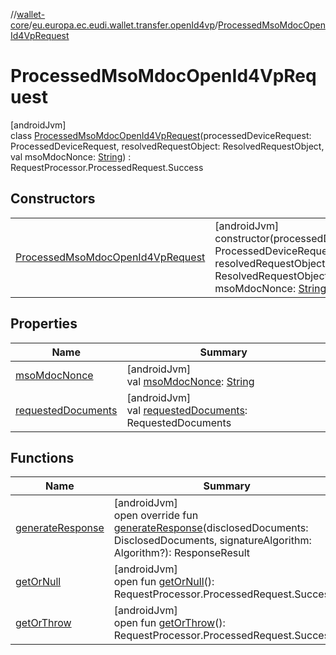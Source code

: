 //[wallet-core](../../../index.md)/[eu.europa.ec.eudi.wallet.transfer.openId4vp](../index.md)/[ProcessedMsoMdocOpenId4VpRequest](index.md)

# ProcessedMsoMdocOpenId4VpRequest

[androidJvm]\
class [ProcessedMsoMdocOpenId4VpRequest](index.md)(processedDeviceRequest: ProcessedDeviceRequest, resolvedRequestObject: ResolvedRequestObject, val msoMdocNonce: [String](https://kotlinlang.org/api/latest/jvm/stdlib/kotlin-stdlib/kotlin/-string/index.html)) : RequestProcessor.ProcessedRequest.Success

## Constructors

| | |
|---|---|
| [ProcessedMsoMdocOpenId4VpRequest](-processed-mso-mdoc-open-id4-vp-request.md) | [androidJvm]<br>constructor(processedDeviceRequest: ProcessedDeviceRequest, resolvedRequestObject: ResolvedRequestObject, msoMdocNonce: [String](https://kotlinlang.org/api/latest/jvm/stdlib/kotlin-stdlib/kotlin/-string/index.html)) |

## Properties

| Name | Summary |
|---|---|
| [msoMdocNonce](mso-mdoc-nonce.md) | [androidJvm]<br>val [msoMdocNonce](mso-mdoc-nonce.md): [String](https://kotlinlang.org/api/latest/jvm/stdlib/kotlin-stdlib/kotlin/-string/index.html) |
| [requestedDocuments](../-processed-generic-open-id4-vp-request/index.md#1436173325%2FProperties%2F1615067946) | [androidJvm]<br>val [requestedDocuments](../-processed-generic-open-id4-vp-request/index.md#1436173325%2FProperties%2F1615067946): RequestedDocuments |

## Functions

| Name | Summary |
|---|---|
| [generateResponse](generate-response.md) | [androidJvm]<br>open override fun [generateResponse](generate-response.md)(disclosedDocuments: DisclosedDocuments, signatureAlgorithm: Algorithm?): ResponseResult |
| [getOrNull](../-processed-generic-open-id4-vp-request/index.md#1268647320%2FFunctions%2F1615067946) | [androidJvm]<br>open fun [getOrNull](../-processed-generic-open-id4-vp-request/index.md#1268647320%2FFunctions%2F1615067946)(): RequestProcessor.ProcessedRequest.Success? |
| [getOrThrow](../-processed-generic-open-id4-vp-request/index.md#-927339947%2FFunctions%2F1615067946) | [androidJvm]<br>open fun [getOrThrow](../-processed-generic-open-id4-vp-request/index.md#-927339947%2FFunctions%2F1615067946)(): RequestProcessor.ProcessedRequest.Success |
